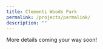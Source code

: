```yaml
---
title: Clementi Woods Park
permalink: /projects/permalink/
description: ""
---
```

More details coming your way soon!